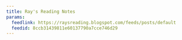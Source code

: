 ```yaml
---
title: Ray's Reading Notes
params:
  feedlink: https://raysreading.blogspot.com/feeds/posts/default
  feedid: 8ccb31439811e60137790a7cce746d29
---
```

